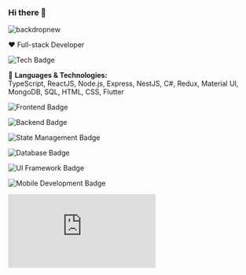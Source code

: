 ### Hi there 👋
![backdropnew](https://github.com/Skipper-kenya/Skipper-kenya/assets/108946752/56da7633-1210-4424-9fc1-6c0174602031)

❤️ Full-stack Developer

![Tech Badge](https://img.shields.io/badge/Tech-Stack-green)

🔭 **Languages & Technologies:**  
TypeScript, ReactJS, Node.js, Express, NestJS, C#, Redux, Material UI, MongoDB, SQL, HTML, CSS, Flutter

![Frontend Badge](https://img.shields.io/badge/Frontend-TypeScript%20%7C%20ReactJS%20%7C%20HTML5%20%7C%20CSS-yellow)

![Backend Badge](https://img.shields.io/badge/Backend-Node.js%20%7C%20ASP.NET-yellow)

![State Management Badge](https://img.shields.io/badge/State_Management-Redux%20%7C%20Context_API-yellow)

![Database Badge](https://img.shields.io/badge/Database-MongoDB%20%7C%20MySQL-yellow)

![UI Framework Badge](https://img.shields.io/badge/UI_Framework-Material_UI%20%7C%20Bootstrap-yellow)

![Mobile Development Badge](https://img.shields.io/badge/Mobile_Development-Flutter-yellow)

![Top Languages](https://ionicabizau.github.io/github-profile-languages/api.html?@Skipper-Kenya)
